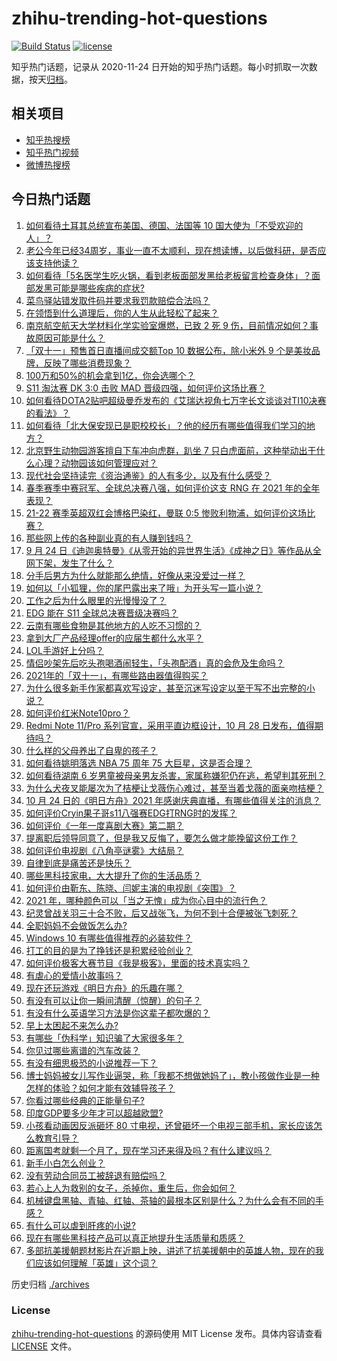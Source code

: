 # zhihu-trending-hot-questions

[![Build Status](https://github.com/justjavac/zhihu-trending-hot-questions/workflows/ci/badge.svg?branch=master)](https://github.com/justjavac/zhihu-trending-hot-questions/actions)
[![license](https://img.shields.io/github/license/justjavac/zhihu-trending-hot-questions)](https://github.com/justjavac/zhihu-trending-hot-questions/blob/master/LICENSE)

知乎热门话题，记录从 2020-11-24 日开始的知乎热门话题。每小时抓取一次数据，按天[归档](./archives)。

## 相关项目

- [知乎热搜榜](https://github.com/justjavac/zhihu-trending-top-search)
- [知乎热门视频](https://github.com/justjavac/zhihu-trending-hot-video)
- [微博热搜榜](https://github.com/justjavac/weibo-trending-hot-search)

## 今日热门话题

<!-- BEGIN -->
<!-- 最后更新时间 Mon Oct 25 2021 05:01:43 GMT+0800 (China Standard Time) -->

1. [如何看待土耳其总统宣布美国、德国、法国等 10 国大使为「不受欢迎的人」？](https://www.zhihu.com/question/494197964)
1. [老公今年已经34周岁，事业一直不太顺利，现在想读博，以后做科研，是否应该支持他读？](https://www.zhihu.com/question/494041798)
1. [如何看待「5名医学生吃火锅，看到老板面部发黑给老板留言检查身体」？面部发黑可能是哪些疾病的症状?](https://www.zhihu.com/question/494004745)
1. [菜鸟驿站错发取件码并要求我罚款赔偿合法吗？](https://www.zhihu.com/question/452480144)
1. [在领悟到什么道理后，你的人生从此轻松了起来？](https://www.zhihu.com/question/467881890)
1. [南京航空航天大学材料化学实验室爆燃，已致 2 死 9 伤，目前情况如何？事故原因可能是什么？](https://www.zhihu.com/question/494272679)
1. [「双十一」预售首日直播间成交额Top 10 数据公布，除小米外 9 个是美妆品牌，反映了哪些消费现象？](https://www.zhihu.com/question/494032515)
1. [100万和50%的机会拿到1亿，你会选哪个？](https://www.zhihu.com/question/58987559)
1. [S11 淘汰赛 DK 3:0 击败 MAD 晋级四强，如何评价这场比赛？](https://www.zhihu.com/question/494270228)
1. [如何看待DOTA2贴吧超级曼乔发布的《艾瑞达视角七万字长文谈谈对TI10决赛的看法》？](https://www.zhihu.com/question/493991470)
1. [如何看待「北大保安现已是职校校长」？他的经历有哪些值得我们学习的地方？](https://www.zhihu.com/question/493822309)
1. [北京野生动物园游客擅自下车冲向虎群，趴坐 7 只白虎面前，这种举动出于什么心理？动物园该如何管理应对？](https://www.zhihu.com/question/494202611)
1. [现代社会坚持读完《资治通鉴》的人有多少，以及有什么感受？](https://www.zhihu.com/question/278240384)
1. [春季赛季中赛冠军、全球总决赛八强，如何评价这支 RNG 在 2021 年的全年表现？](https://www.zhihu.com/question/494178468)
1. [21-22 赛季英超双红会博格巴染红，曼联 0:5 惨败利物浦，如何评价这场比赛？](https://www.zhihu.com/question/494311142)
1. [那些网上传的各种副业真的有人赚到钱吗？](https://www.zhihu.com/question/440132708)
1. [9 月 24 日《迪迦奥特曼》《从零开始的异世界生活》《成神之日》等作品从全网下架，发生了什么？](https://www.zhihu.com/question/488696458)
1. [分手后男方为什么就能那么绝情，好像从来没爱过一样？](https://www.zhihu.com/question/321500639)
1. [如何以「小狐狸，你的尾巴露出来了哦」为开头写一篇小说？](https://www.zhihu.com/question/492055493)
1. [工作之后为什么眼里的光慢慢没了？](https://www.zhihu.com/question/487773577)
1. [EDG 能在 S11 全球总决赛晋级决赛吗？](https://www.zhihu.com/question/494177784)
1. [云南有哪些食物是其他地方的人吃不习惯的？](https://www.zhihu.com/question/492113493)
1. [拿到大厂产品经理offer的应届生都什么水平？](https://www.zhihu.com/question/321875211)
1. [LOL手游好上分吗？](https://www.zhihu.com/question/492512804)
1. [情侣吵架先后吃头孢喝酒闹轻生，「头孢配酒」真的会危及生命吗？](https://www.zhihu.com/question/493904551)
1. [2021年的「双十一」，有哪些路由器值得购买？](https://www.zhihu.com/question/493370060)
1. [为什么很多新手作家都喜欢写设定，甚至沉迷写设定以至于写不出完整的小说？](https://www.zhihu.com/question/28896730)
1. [如何评价红米Note10pro？](https://www.zhihu.com/question/461516679)
1. [Redmi Note 11/Pro 系列官宣，采用平直边框设计，10 月 28 日发布，值得期待吗？](https://www.zhihu.com/question/493440575)
1. [什么样的父母养出了自卑的孩子？](https://www.zhihu.com/question/487647494)
1. [如何看待姚明落选 NBA 75 周年 75 大巨星，这是否合理？](https://www.zhihu.com/question/494078195)
1. [如何看待湖南 6 岁男童被母亲男友杀害，家属称嫌犯仍在逃，希望判其死刑？](https://www.zhihu.com/question/494037283)
1. [为什么犬夜叉能屡次为了桔梗让戈薇伤心难过，甚至当着戈薇的面亲吻桔梗？](https://www.zhihu.com/question/490149706)
1. [10 月 24 日的《明日方舟》2021 年感谢庆典直播，有哪些值得关注的消息？](https://www.zhihu.com/question/494281056)
1. [如何评价Cryin果子哥s11八强赛EDG打RNG时的发挥？](https://www.zhihu.com/question/494172539)
1. [如何评价《一年一度喜剧大赛》第二期？](https://www.zhihu.com/question/493950600)
1. [提离职后领导同意了，但是我又反悔了，要怎么做才能挽留这份工作？](https://www.zhihu.com/question/487066647)
1. [如何评价电视剧《八角亭谜雾》大结局？](https://www.zhihu.com/question/494034229)
1. [自律到底是痛苦还是快乐？](https://www.zhihu.com/question/482848739)
1. [哪些黑科技家电，大大提升了你的生活品质？](https://www.zhihu.com/question/494263580)
1. [如何评价由靳东、陈晓、闫妮主演的电视剧《突围》？](https://www.zhihu.com/question/303810752)
1. [2021 年，哪种颜色可以「当之无愧」成为你心目中的流行色？](https://www.zhihu.com/question/494263952)
1. [纪灵曾战关羽三十合不败，后又战张飞，为何不到十合便被张飞刺死？](https://www.zhihu.com/question/68721731)
1. [全职妈妈不会做饭怎么办?](https://www.zhihu.com/question/489043488)
1. [Windows 10 有哪些值得推荐的必装软件？](https://www.zhihu.com/question/35088093)
1. [打工的目的是为了挣钱还是积累经验创业？](https://www.zhihu.com/question/485807694)
1. [如何评价极客大赛节目《我是极客》，里面的技术真实吗？](https://www.zhihu.com/question/493139392)
1. [有虐心的爱情小故事吗？](https://www.zhihu.com/question/381394515)
1. [现在还玩游戏《明日方舟》的乐趣在哪？](https://www.zhihu.com/question/493556823)
1. [有没有可以让你一瞬间清醒（惊醒）的句子？](https://www.zhihu.com/question/432001558)
1. [有没有什么英语学习方法是你这辈子都吹爆的？](https://www.zhihu.com/question/333389266)
1. [早上太困起不来怎么办?](https://www.zhihu.com/question/492932411)
1. [有哪些「伪科学」知识骗了大家很多年？](https://www.zhihu.com/question/493498811)
1. [你见过哪些离谱的汽车改装？](https://www.zhihu.com/question/493885469)
1. [有没有细思极恐的小说推荐一下？](https://www.zhihu.com/question/482646252)
1. [博士妈妈被女儿写作业逼哭，称「我都不想做她妈了」，教小孩做作业是一种怎样的体验？如何才能有效辅导孩子？](https://www.zhihu.com/question/494099190)
1. [你看过哪些经典的正能量句子?](https://www.zhihu.com/question/487079971)
1. [印度GDP要多少年才可以超越欧盟?](https://www.zhihu.com/question/463332220)
1. [小孩看动画因反派砸坏 80 寸电视，还曾砸坏一个电视三部手机，家长应该怎么教育引导？](https://www.zhihu.com/question/494203731)
1. [距离国考就剩一个月了，现在学习还来得及吗？有什么建议吗？](https://www.zhihu.com/question/493077686)
1. [新手小白怎么创业？](https://www.zhihu.com/question/493619600)
1. [没有劳动合同员工被辞退有赔偿吗？](https://www.zhihu.com/question/487490258)
1. [若心上人为救别的女子，杀掉你，重生后，你会如何？](https://www.zhihu.com/question/453623418)
1. [机械键盘黑轴、青轴、红轴、茶轴的最根本区别是什么？为什么会有不同的手感？](https://www.zhihu.com/question/21958314)
1. [有什么可以虐到肝疼的小说?](https://www.zhihu.com/question/369931227)
1. [现在有哪些黑科技产品可以真正地提升生活质量和质感？](https://www.zhihu.com/question/458997853)
1. [多部抗美援朝题材影片在近期上映，讲述了抗美援朝中的英雄人物，现在的我们应该如何理解「英雄」这个词？](https://www.zhihu.com/question/489874643)

<!-- END -->

历史归档 [./archives](./archives)

### License

[zhihu-trending-hot-questions](https://github.com/justjavac/zhihu-trending-hot-questions)
的源码使用 MIT License 发布。具体内容请查看 [LICENSE](./LICENSE) 文件。
